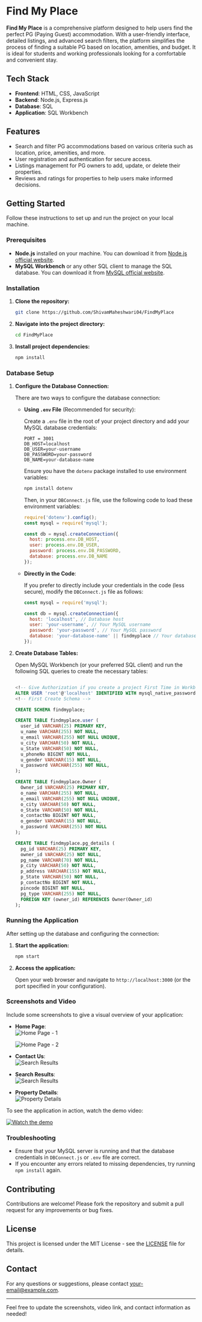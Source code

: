 
# Find My Place

**Find My Place** is a comprehensive platform designed to help users find the perfect PG (Paying Guest) accommodation. With a user-friendly interface, detailed listings, and advanced search filters, the platform simplifies the process of finding a suitable PG based on location, amenities, and budget. It is ideal for students and working professionals looking for a comfortable and convenient stay.

## Tech Stack

- **Frontend**: HTML, CSS, JavaScript
- **Backend**: Node.js, Express.js
- **Database**: SQL
- **Application**: SQL Workbench

## Features

- Search and filter PG accommodations based on various criteria such as location, price, amenities, and more.
- User registration and authentication for secure access.
- Listings management for PG owners to add, update, or delete their properties.
- Reviews and ratings for properties to help users make informed decisions.

## Getting Started

Follow these instructions to set up and run the project on your local machine.

### Prerequisites

- **Node.js** installed on your machine. You can download it from [Node.js official website](https://nodejs.org/).
- **MySQL Workbench** or any other SQL client to manage the SQL database. You can download it from [MySQL official website](https://dev.mysql.com/downloads/workbench/).

### Installation

1. **Clone the repository:**

   ```bash
   git clone https://github.com/ShivamMaheshwari04/FindMyPlace
   ```


2. **Navigate into the project directory:**

   ```bash
   cd FindMyPlace
   ```

3. **Install project dependencies:**

   ```bash
   npm install
   ```

### Database Setup

1. **Configure the Database Connection:**

   There are two ways to configure the database connection:

   - **Using `.env` File** (Recommended for security):
     
     Create a `.env` file in the root of your project directory and add your MySQL database credentials:

     ```env
     PORT = 3001
     DB_HOST=localhost
     DB_USER=your-username
     DB_PASSWORD=your-password
     DB_NAME=your-database-name
     ```

     Ensure you have the `dotenv` package installed to use environment variables:

     ```bash
     npm install dotenv
     ```

     Then, in your `DBConnect.js` file, use the following code to load these environment variables:

     ```javascript
     require('dotenv').config();
     const mysql = require('mysql');

     const db = mysql.createConnection({
       host: process.env.DB_HOST,
       user: process.env.DB_USER,
       password: process.env.DB_PASSWORD,
       database: process.env.DB_NAME
     });
     ```

   - **Directly in the Code**:

     If you prefer to directly include your credentials in the code (less secure), modify the `DBConnect.js` file as follows:

     ```javascript
     const mysql = require('mysql');

     const db = mysql.createConnection({
       host: 'localhost', // Database host
       user: 'your-username', // Your MySQL username
       password: 'your-password', // Your MySQL password
       database: 'your-database-name' || findmyplace // Your database name
     });
     ```

2. **Create Database Tables:**

   Open MySQL Workbench (or your preferred SQL client) and run the following SQL queries to create the necessary tables:

   ```sql

   <!-- Give Authorization if you create a project First Time in Workbench -->
   ALTER USER 'root'@'localhost' IDENTIFIED WITH mysql_native_password BY 'Password'
   <!-- First Create Schema -->

   CREATE SCHEMA findmyplace;

   CREATE TABLE findmyplace.user (
     user_id VARCHAR(25) PRIMARY KEY,
     u_name VARCHAR(255) NOT NULL,
     u_email VARCHAR(255) NOT NULL UNIQUE,
     u_city VARCHAR(50) NOT NULL,
     u_State VARCHAR(50) NOT NULL,
     u_phoneNo BIGINT NOT NULL,
     u_gender VARCHAR(15) NOT NULL,
     u_password VARCHAR(255) NOT NULL,
   );

   CREATE TABLE findmyplace.Owner (
     Owner_id VARCHAR(25) PRIMARY KEY,
     o_name VARCHAR(255) NOT NULL,
     o_email VARCHAR(255) NOT NULL UNIQUE,
     o_city VARCHAR(50) NOT NULL,
     o_State VARCHAR(50) NOT NULL,
     o_contactNo BIGINT NOT NULL,
     o_gender VARCHAR(15) NOT NULL,
     o_password VARCHAR(255) NOT NULL
   );

   CREATE TABLE findmyplace.pg_details (
     pg_id VARCHAR(25) PRIMARY KEY,
     owner_id VARCHAR(25) NOT NULL,
     pg_name VARCHAR(70) NOT NULL,
     p_city VARCHAR(50) NOT NULL,
     p_address VARCHAR(155) NOT NULL,
     p_State VARCHAR(50) NOT NULL,
     p_contactNo BIGINT NOT NULL,
     pincode BIGINT NOT NULL,
     pg_type VARCHAR(255) NOT NULL,
     FOREIGN KEY (owner_id) REFERENCES Owner(Owner_id)
   );
   ```

### Running the Application

After setting up the database and configuring the connection:

1. **Start the application:**

   ```bash
   npm start
   ```

2. **Access the application:**

   Open your web browser and navigate to `http://localhost:3000` (or the port specified in your configuration).

### Screenshots and Video

Include some screenshots to give a visual overview of your application:

- **Home Page**:  
  ![Home Page - 1 ](screenshots/home-page.png)

  ![Home Page - 2 ](screenshots/2.png)



- **Contact Us**:  
  ![Search Results](screenshots/Contact.png)

- **Search Results**:  
  ![Search Results](screenshots/search-results.png)

- **Property Details**:  
  ![Property Details](screenshots/property-details.png)

To see the application in action, watch the demo video:

[![Watch the demo](https://img.youtube.com/vi/YOUR_VIDEO_ID/maxresdefault.jpg)](https://www.youtube.com/watch?v=YOUR_VIDEO_ID)


### Troubleshooting

- Ensure that your MySQL server is running and that the database credentials in `DBConnect.js` or `.env` file are correct.
- If you encounter any errors related to missing dependencies, try running `npm install` again.

## Contributing

Contributions are welcome! Please fork the repository and submit a pull request for any improvements or bug fixes.

## License

This project is licensed under the MIT License - see the [LICENSE](LICENSE) file for details.

## Contact

For any questions or suggestions, please contact [your-email@example.com](mailto:your-email@example.com).

---

Feel free to update the screenshots, video link, and contact information as needed!